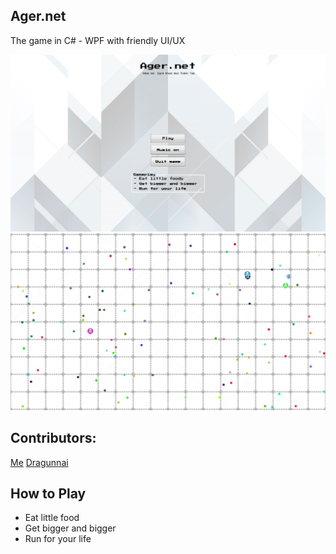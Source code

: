 ## Ager.net
The game in C# - WPF with friendly UI/UX

![Image](main.png)
![Image](HonestScreenshot.png)
## Contributors:

[Me](https://github.com/khoa0319)
[Dragunnai](https://github.com/Dragunnai27)

## How to Play
- Eat little food
- Get bigger and bigger
- Run for your life